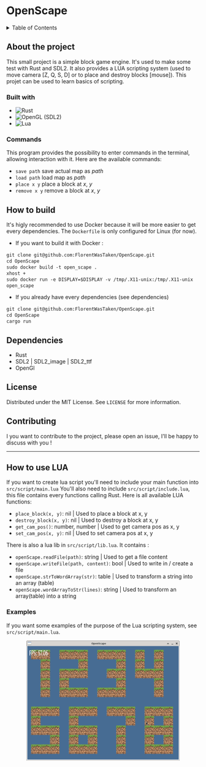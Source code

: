 # OpenScape

<details>
  <summary>Table of Contents</summary>
  <ol>
    <li>
      <a href="#about-the-project">About The Project</a>
      <ul>
        <li><a href="#built-with">Built With</a></li>
        <li><a href="#commands">Commands</a></li>
      </ul>
    </li>
    <li><a href="#how-to-build">How to build</a></li>
    <li><a href="#dependencies">Dependencies</a></li>
    <li><a href="#license">License</a></li>
    <li><a href="#contributing">Contributing</a></li>
    <li>
      <a href="#how-to-use-lua">How to use LUA</a>
      <ul>
        <li><a href="#Examples">Examples</a></li>
      </ul>
    </li>
  </ol>
</details>

## About the project

This small project is a simple block game engine. It's used to make some test with Rust and SDL2.
It also provides a LUA scripting system (used to move camera [Z, Q, S, D] or to place and destroy blocks [mouse]).
This projet can be used to learn basics of scripting.

### Built with

- ![Rust](https://img.shields.io/badge/rust-%23000000.svg?style=for-the-badge&logo=rust&logoColor=white)
- ![OpenGL](https://img.shields.io/badge/OpenGL-%23FFFFFF.svg?style=for-the-badge&logo=opengl) (SDL2)
- ![Lua](https://img.shields.io/badge/lua-%232C2D72.svg?style=for-the-badge&logo=lua&logoColor=white)

### Commands

This program provides the possibility to enter commands in the terminal, allowing interaction with it. Here are the available commands:

- `save path` save actual map as *path*
- `load path` load map as *path*
- `place x y` place a block at *x*, *y*
- `remove x y` remove a block at *x*, *y*

## How to build

It's higly recommended to use Docker because it will be more easier to get every dependencies.
The `Dockerfile` is only configured for Linux (for now).

- If you want to build it with Docker :

```
git clone git@github.com:FlorentWasTaken/OpenScape.git
cd OpenScape
sudo docker build -t open_scape .
xhost +
sudo docker run -e DISPLAY=$DISPLAY -v /tmp/.X11-unix:/tmp/.X11-unix open_scape
```

- If you already have every dependencies (see dependencies)

```
git clone git@github.com:FlorentWasTaken/OpenScape.git
cd OpenScape
cargo run
```

## Dependencies

- Rust
- SDL2 | SDL2_image | SDL2_ttf
- OpenGl

## License

Distributed under the MIT License. See `LICENSE` for more information.

## Contributing

I you want to contribute to the project, please open an issue, I'll be happy to discuss with you !

---

## How to use LUA

If you want to create lua script you'll need to include your main function into `src/script/main.lua`
You'll also need to include `src/script/include.lua`, this file contains every functions calling Rust.
Here is all available LUA functions:

- `place_block(x, y)`: nil | Used to place a block at x, y
- `destroy_block(x, y)`: nil | Used to destroy a block at x, y
- `get_cam_pos()`: number, number | Used to get camera pos as x, y
- `set_cam_pos(x, y)`: nil | Used to set camera pos at x, y

There is also a lua lib in `src/script/lib.lua`. It contains :

- `openScape.readFile(path)`: string | Used to get a file content
- `openScape.writeFile(path, content)`: bool | Used to write in / create a file
- `openScape.strToWordArray(str)`: table | Used to transform a string into an array (table)
- `openScape.wordArrayToStr(lines)`: string | Used to transform an array(table) into a string

### Examples

If you want some examples of the purpose of the Lua scripting system, see
`src/script/main.lua`.

<div align="center">
  <img src="./images/example1.png" alt="First example" width="400"/>
</div>
